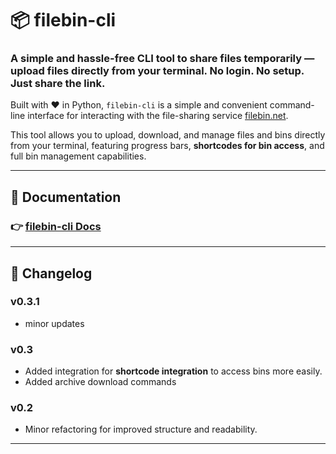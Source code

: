 # 📦 filebin-cli

### A simple and hassle-free CLI tool to **share files temporarily** — upload files directly from your terminal. No login. No setup. Just share the link.

Built with ❤️ in Python, `filebin-cli` is a simple and convenient command-line interface for interacting with the file-sharing service [filebin.net](https://filebin.net).

This tool allows you to upload, download, and manage files and bins directly from your terminal, featuring progress bars, **shortcodes for bin access**, and full bin management capabilities.

---

## 📄 Documentation

### 👉 [filebin-cli Docs](https://github.com/mshirazkamran/filebin-api?tab=readme-ov-file#-filebin-cli)

---

## 📝 Changelog

### v0.3.1
- minor updates

### v0.3
- Added integration for **shortcode integration** to access bins more easily.
- Added archive download commands

### v0.2
- Minor refactoring for improved structure and readability.

---


